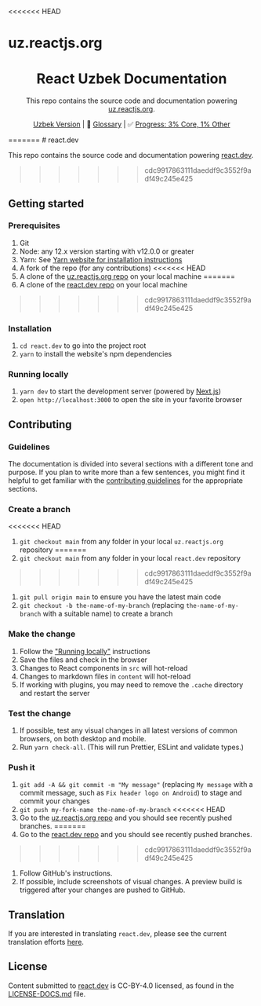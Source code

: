 <<<<<<< HEAD
# uz.reactjs.org

<h1 align="center">React Uzbek Documentation</h1>
<div align="center">

This repo contains the source code and documentation powering [uz.reactjs.org](https://uz.reactjs.org/).

[Uzbek Version](https://github.com/reactjs/uz.reactjs.org/blob/master/README.uz.md) | 📖 [Glossary](https://github.com/reactjs/uz.reactjs.org/blob/master/TRANSLATION.md) | ✅ [Progress: 3% Core, 1% Other](https://www.isreacttranslatedyet.com/)
</div>
=======
# react.dev

This repo contains the source code and documentation powering [react.dev](https://react.dev/).
>>>>>>> cdc9917863111daeddf9c3552f9adf49c245e425

## Getting started

### Prerequisites

1. Git
1. Node: any 12.x version starting with v12.0.0 or greater
1. Yarn: See [Yarn website for installation instructions](https://yarnpkg.com/lang/en/docs/install/)
1. A fork of the repo (for any contributions)
<<<<<<< HEAD
1. A clone of the [uz.reactjs.org repo](https://github.com/reactjs/uz.reactjs.org) on your local machine
=======
1. A clone of the [react.dev repo](https://github.com/reactjs/react.dev) on your local machine
>>>>>>> cdc9917863111daeddf9c3552f9adf49c245e425

### Installation

1. `cd react.dev` to go into the project root
3. `yarn` to install the website's npm dependencies

### Running locally

1. `yarn dev` to start the development server (powered by [Next.js](https://nextjs.org/))
1. `open http://localhost:3000` to open the site in your favorite browser

## Contributing

### Guidelines

The documentation is divided into several sections with a different tone and purpose. If you plan to write more than a few sentences, you might find it helpful to get familiar with the [contributing guidelines](https://github.com/reactjs/react.dev/blob/main/CONTRIBUTING.md#guidelines-for-text) for the appropriate sections.

### Create a branch

<<<<<<< HEAD
1. `git checkout main` from any folder in your local `uz.reactjs.org` repository
=======
1. `git checkout main` from any folder in your local `react.dev` repository
>>>>>>> cdc9917863111daeddf9c3552f9adf49c245e425
1. `git pull origin main` to ensure you have the latest main code
1. `git checkout -b the-name-of-my-branch` (replacing `the-name-of-my-branch` with a suitable name) to create a branch

### Make the change

1. Follow the ["Running locally"](#running-locally) instructions
1. Save the files and check in the browser
  1. Changes to React components in `src` will hot-reload
  1. Changes to markdown files in `content` will hot-reload
  1. If working with plugins, you may need to remove the `.cache` directory and restart the server

### Test the change

1. If possible, test any visual changes in all latest versions of common browsers, on both desktop and mobile.
2. Run `yarn check-all`. (This will run Prettier, ESLint and validate types.)

### Push it

1. `git add -A && git commit -m "My message"` (replacing `My message` with a commit message, such as `Fix header logo on Android`) to stage and commit your changes
1. `git push my-fork-name the-name-of-my-branch`
<<<<<<< HEAD
1. Go to the [uz.reactjs.org repo](https://github.com/reactjs/uz.reactjs.org) and you should see recently pushed branches.
=======
1. Go to the [react.dev repo](https://github.com/reactjs/react.dev) and you should see recently pushed branches.
>>>>>>> cdc9917863111daeddf9c3552f9adf49c245e425
1. Follow GitHub's instructions.
1. If possible, include screenshots of visual changes. A preview build is triggered after your changes are pushed to GitHub.

## Translation

If you are interested in translating `react.dev`, please see the current translation efforts [here](https://github.com/reactjs/react.dev/issues/4135).

## License
Content submitted to [react.dev](https://react.dev/) is CC-BY-4.0 licensed, as found in the [LICENSE-DOCS.md](https://github.com/reactjs/react.dev/blob/main/LICENSE-DOCS.md) file.

